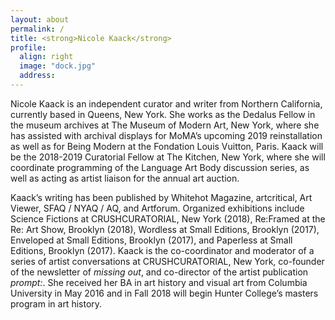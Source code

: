 ```yaml
---
layout: about
permalink: /
title: <strong>Nicole Kaack</strong> 
profile:
  align: right
  image: "dock.jpg"
  address:
---
```

<p>Nicole Kaack is an independent curator and writer from Northern California, currently based in Queens, New York. She works as the Dedalus Fellow in the museum archives at The Museum of Modern Art, New York, where she has assisted with archival displays for MoMA’s upcoming 2019 reinstallation as well as for Being Modern at the Fondation Louis Vuitton, Paris. Kaack will be the 2018-2019 Curatorial Fellow at The Kitchen, New York, where she will coordinate programming of the Language Art Body discussion series, as well as acting as artist liaison for the annual art auction.</p>

<p>Kaack’s writing has been published by Whitehot Magazine, artcritical, Art Viewer, SFAQ / NYAQ / AQ, and Artforum. Organized exhibitions include Science Fictions at CRUSHCURATORIAL, New York (2018), Re:Framed at the Re: Art Show, Brooklyn (2018), Wordless at Small Editions, Brooklyn (2017), Enveloped at Small Editions, Brooklyn (2017), and Paperless at Small Editions, Brooklyn (2017). Kaack is the co-coordinator and moderator of a series of artist conversations at CRUSHCURATORIAL, New York, co-founder of the newsletter of <i>missing out</i>, and co-director of the artist publication <i>prompt:</i>. She received her BA in art history and visual art from Columbia University in May 2016 and in Fall 2018 will begin Hunter College’s masters program in art history.</p>
